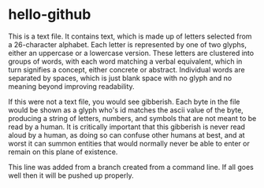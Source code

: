 # hello-github

This is a text file.  It contains text, which is made up of letters selected from a 26-character alphabet.  Each letter is represented by one of two glyphs, either an uppercase or a lowercase version.  These letters are clustered into groups of words, with each word matching a verbal equivalent, which in turn signifies a concept, either concrete or abstract.  Individual words are separated by spaces, which is just blank space with no glyph and no meaning beyond improving readability.

If this were not a text file, you would see gibberish.  Each byte in the file would be shown as a glyph who's id matches the ascii value of the byte, producing a string of letters, numbers, and symbols that are not meant to be read by a human.  It is critically important that this gibberish is never read aloud by a human, as doing so can confuse other humans at best, and at worst it can summon entities that would normally never be able to enter or remain on this plane of existence.

This line was added from a branch created from a command line.  If all goes well then it will be pushed up properly.
